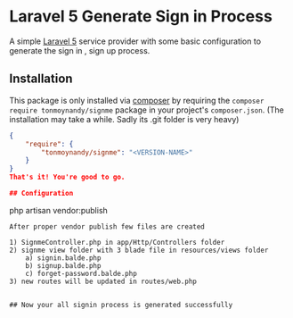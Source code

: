 # Laravel 5 Generate Sign in Process 

A simple [Laravel 5](http://www.laravel.com) service provider with some basic configuration to generate the sign in , sign up process.

## Installation
 
This package is only installed via [composer](http://getcomposer.org) by requiring the `composer require tonmoynandy/signme` package in your project's `composer.json`. (The installation may take a while. Sadly its .git folder is very heavy)

```json
{
    "require": {
        "tonmoynandy/signme": "<VERSION-NAME>"
    }
}
That's it! You're good to go.

## Configuration

```
php artisan vendor:publish

```
After proper vendor publish few files are created

1) SignmeController.php in app/Http/Controllers folder
2) signme view folder with 3 blade file in resources/views folder
	a) signin.balde.php
	b) signup.balde.php
	c) forget-password.balde.php
3) new routes will be updated in routes/web.php


## Now your all signin process is generated successfully



